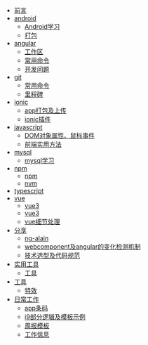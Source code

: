 * [前言](README.md)
* [android]()
  * [Android学习](android\Android学习.md)
  * [打包](android\打包.md)
* [angular]()
  * [工作区](angular\工作区.md)
  * [常用命令](angular\常用命令.md)
  * [开发问题](angular\开发问题.md)
* [git]()
  * [常用命令](git\常用命令.md)
  * [里程碑](git\里程碑.md)
* [ionic]()
  * [app打包及上传](ionic\app打包及上传.md)
  * [ionic插件](ionic\ionic插件.md)
* [javascript]()
  * [DOM对象属性、鼠标事件](javascript\DOM对象属性、鼠标事件.md)
  * [前端实用方法](javascript\前端实用方法.md)
* [mysql]()
  * [mysql学习](mysql\mysql学习.md)
* [npm]()
  * [npm](npm\npm.md)
  * [nvm](npm\nvm.md)
* [typescript]()
* [vue]()
  * [vue3](vue\vue3.0.md)
  * [vue3](vue\vue3.0开发事项.md)
  * [vue细节处理](vue\vue细节处理.md)
* [分享]()
  * [ng-alain](分享\ng-alain.md)
  * [webcomponent及angular的变化检测机制](分享\webcomponent及angular的变化检测机制.md)
  * [技术选型及代码规范](分享\技术选型及代码规范.md)
* [实用工具]()
  * [工具](实用工具\工具.md)
* [工具]()
  * [特效](工具\特效.md)
* [日常工作]()
  * [app条码](日常工作\app条码.md)
  * [i9部分逻辑及模板示例](日常工作\i9部分逻辑及模板示例.md)
  * [周报模板](日常工作\周报模板.md)
  * [工作信息](日常工作\工作信息.md)
